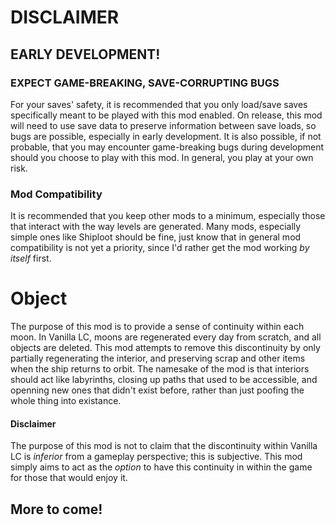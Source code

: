 # DISCLAIMER
## EARLY DEVELOPMENT!
### EXPECT GAME-BREAKING, SAVE-CORRUPTING BUGS

For your saves' safety, it is recommended that you only load/save saves specifically meant to be played with this mod enabled. On release, this mod will need to use save data to preserve information between save loads, so bugs are possible, especially in early development. It is also possible, if not probable, that you may encounter game-breaking bugs during development should you choose to play with this mod. In general, you play at your own risk. 

### Mod Compatibility
It is recommended that you keep other mods to a minimum, especially those that interact with the way levels are generated. Many mods, especially simple ones like Shiploot should be fine, just know that in general mod compatibility is not yet a priority, since I'd rather get the mod working *by itself* first. 

# Object
The purpose of this mod is to provide a sense of continuity within each moon. In Vanilla LC, moons are regenerated every day from scratch, and all objects are deleted. This mod attempts to remove this discontinuity by only partially regenerating the interior, and preserving scrap and other items when the ship returns to orbit. The namesake of the mod is that interiors should act like labyrinths, closing up paths that used to be accessible, and openning new ones that didn't exist before, rather than just poofing the whole thing into existance. 

#### Disclaimer
The purpose of this mod is not to claim that the discontinuity within Vanilla LC is *inferior* from a gameplay perspective; this is subjective. This mod simply aims to act as the *option* to have this continuity in within the game for those that would enjoy it. 


## More to come!
